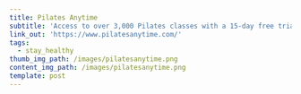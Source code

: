 ```yaml
---
title: Pilates Anytime
subtitle: 'Access to over 3,000 Pilates classes with a 15-day free trial'
link_out: 'https://www.pilatesanytime.com/'
tags:
  - stay_healthy
thumb_img_path: /images/pilatesanytime.png
content_img_path: /images/pilatesanytime.png
template: post
---
```

